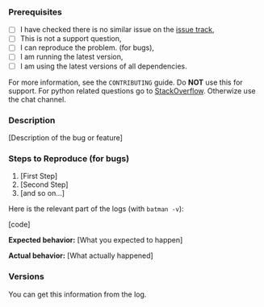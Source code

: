 ### Prerequisites

* [ ] I have checked there is no similar issue on the [issue track](../),
* [ ] This is not a support question,
* [ ] I can reproduce the problem. (for bugs),
* [ ] I am running the latest version,
* [ ] I am using the latest versions of all dependencies.

For more information, see the `CONTRIBUTING` guide.
Do **NOT** use this for support. For python related questions go to [StackOverflow](https://stackoverflow.com/questions/tagged/python). Otherwize use the chat channel.

### Description

[Description of the bug or feature]

### Steps to Reproduce (for bugs)

1. [First Step]
2. [Second Step]
3. [and so on...]

Here is the relevant part of the logs (with ``batman -v``):

[code]

**Expected behavior:** [What you expected to happen]

**Actual behavior:** [What actually happened]

### Versions

You can get this information from the log.

